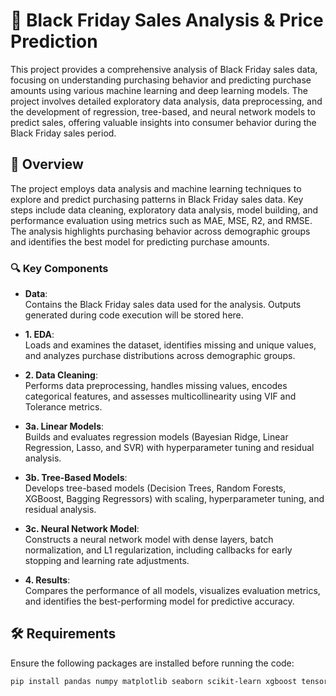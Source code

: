 # 🛒 Black Friday Sales Analysis & Price Prediction

This project provides a comprehensive analysis of Black Friday sales data, focusing on understanding purchasing behavior and predicting purchase amounts using various machine learning and deep learning models. The project involves detailed exploratory data analysis, data preprocessing, and the development of regression, tree-based, and neural network models to predict sales, offering valuable insights into consumer behavior during the Black Friday sales period.

## 📄 Overview

The project employs data analysis and machine learning techniques to explore and predict purchasing patterns in Black Friday sales data. Key steps include data cleaning, exploratory data analysis, model building, and performance evaluation using metrics such as MAE, MSE, R2, and RMSE. The analysis highlights purchasing behavior across demographic groups and identifies the best model for predicting purchase amounts.

### 🔍 Key Components

- **Data**:  
  Contains the Black Friday sales data used for the analysis. Outputs generated during code execution will be stored here.

- **1. EDA**:  
  Loads and examines the dataset, identifies missing and unique values, and analyzes purchase distributions across demographic groups.

- **2. Data Cleaning**:  
  Performs data preprocessing, handles missing values, encodes categorical features, and assesses multicollinearity using VIF and Tolerance metrics.

- **3a. Linear Models**:  
  Builds and evaluates regression models (Bayesian Ridge, Linear Regression, Lasso, and SVR) with hyperparameter tuning and residual analysis.

- **3b. Tree-Based Models**:  
  Develops tree-based models (Decision Trees, Random Forests, XGBoost, Bagging Regressors) with scaling, hyperparameter tuning, and residual analysis.

- **3c. Neural Network Model**:  
  Constructs a neural network model with dense layers, batch normalization, and L1 regularization, including callbacks for early stopping and learning rate adjustments.

- **4. Results**:  
  Compares the performance of all models, visualizes evaluation metrics, and identifies the best-performing model for predictive accuracy.

## 🛠️ Requirements

Ensure the following packages are installed before running the code:

```bash
pip install pandas numpy matplotlib seaborn scikit-learn xgboost tensorflow
